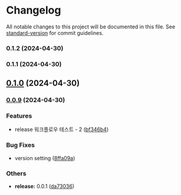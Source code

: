 # Changelog

All notable changes to this project will be documented in this file. See [standard-version](https://github.com/conventional-changelog/standard-version) for commit guidelines.

### 0.1.2 (2024-04-30)

### 0.1.1 (2024-04-30)

## [0.1.0](https://github.com/rrrrrrrrrrr-org/eslint-config-custom/compare/v0.0.9...v0.1.0) (2024-04-30)

### [0.0.9](https://github.com/rrrrrrrrrrr-org/eslint-config-custom/compare/v0.0.7...v0.0.9) (2024-04-30)


### Features

* release 워크플로우 테스트 - 2 ([bf346b4](https://github.com/rrrrrrrrrrr-org/eslint-config-custom/commit/bf346b48174c28f2396dc3775d9803b45f8cb8b1))


### Bug Fixes

* version setting ([8ffa09a](https://github.com/rrrrrrrrrrr-org/eslint-config-custom/commit/8ffa09a03cca04485c9e91c788baddf81f1c6014))


### Others

* **release:** 0.0.1 ([da73036](https://github.com/rrrrrrrrrrr-org/eslint-config-custom/commit/da7303669fd2186548e82319ac9421a142578704))
